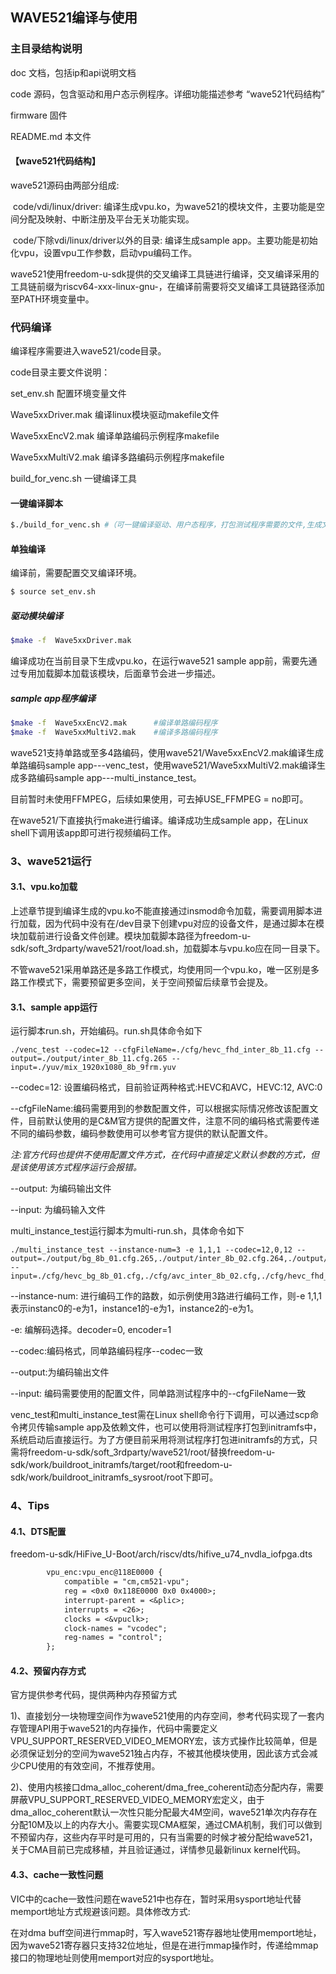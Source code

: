 ## 										WAVE521编译与使用

### 主目录结构说明

doc				  	文档，包括ip和api说明文档

code					源码，包含驱动和用户态示例程序。详细功能描述参考 “wave521代码结构”

firmware			固件

README.md 	 本文件

#### 【wave521代码结构】

wave521源码由两部分组成: 

​	code/vdi/linux/driver: 编译生成vpu.ko，为wave521的模块文件，主要功能是空间分配及映射、中断注册及平台无关功能实现。

​	code/下除vdi/linux/driver以外的目录: 编译生成sample app。主要功能是初始化vpu，设置vpu工作参数，启动vpu编码工作。

wave521使用freedom-u-sdk提供的交叉编译工具链进行编译，交叉编译采用的工具链前缀为riscv64-xxx-linux-gnu-，在编译前需要将交叉编译工具链路径添加至PATH环境变量中。

### 代码编译

编译程序需要进入wave521/code目录。

code目录主要文件说明：

set_env.sh						 配置环境变量文件

Wave5xxDriver.mak		编译linux模块驱动makefile文件

Wave5xxEncV2.mak		编译单路编码示例程序makefile

Wave5xxMultiV2.mak	 编译多路编码示例程序makefile

build_for_venc.sh			一键编译工具

#### 一键编译脚本

```bash
$./build_for_venc.sh #（可一键编译驱动、用户态程序，打包测试程序需要的文件,生成文件保存到venc_driver
```

#### 单独编译

编译前，需要配置交叉编译环境。

```bash
$ source set_env.sh 
```

##### 驱动模块编译

```bash
$make -f  Wave5xxDriver.mak
```

编译成功在当前目录下生成vpu.ko，在运行wave521 sample app前，需要先通过专用加载脚本加载该模块，后面章节会进一步描述。

##### sample app程序编译

```bash
$make -f  Wave5xxEncV2.mak 		#编译单路编码程序
$make -f  Wave5xxMultiV2.mak	#编译多路编码程序
```

wave521支持单路或至多4路编码，使用wave521/Wave5xxEncV2.mak编译生成单路编码sample app---venc_test，使用wave521/Wave5xxMultiV2.mak编译生成多路编码sample app---multi_instance_test。



目前暂时未使用FFMPEG，后续如果使用，可去掉USE_FFMPEG = no即可。

在wave521/下直接执行make进行编译。编译成功生成sample app，在Linux shell下调用该app即可进行视频编码工作。

### 3、wave521运行

#### 3.1、vpu.ko加载

上述章节提到编译生成的vpu.ko不能直接通过insmod命令加载，需要调用脚本进行加载，因为代码中没有在/dev目录下创建vpu对应的设备文件，是通过脚本在模块加载前进行设备文件创建。模块加载脚本路径为freedom-u-sdk/soft_3rdparty/wave521/root/load.sh，加载脚本与vpu.ko应在同一目录下。

不管wave521采用单路还是多路工作模式，均使用同一个vpu.ko，唯一区别是多路工作模式下，需要预留更多空间，关于空间预留后续章节会提及。

#### 3.1、sample app运行

运行脚本run.sh，开始编码。run.sh具体命令如下

```shell
./venc_test --codec=12 --cfgFileName=./cfg/hevc_fhd_inter_8b_11.cfg --output=./output/inter_8b_11.cfg.265 --input=./yuv/mix_1920x1080_8b_9frm.yuv
```

--codec=12: 设置编码格式，目前验证两种格式:HEVC和AVC，HEVC:12, AVC:0

--cfgFileName:编码需要用到的参数配置文件，可以根据实际情况修改该配置文件，目前默认使用的是C&M官方提供的配置文件，注意不同的编码格式需要传递不同的编码参数，编码参数使用可以参考官方提供的默认配置文件。

*注:官方代码也提供不使用配置文件方式，在代码中直接定义默认参数的方式，但是该使用该方式程序运行会报错。*

--output: 为编码输出文件

--input: 为编码输入文件

multi_instance_test运行脚本为multi-run.sh，具体命令如下

```shell
./multi_instance_test --instance-num=3 -e 1,1,1 --codec=12,0,12 --output=./output/bg_8b_01.cfg.265,./output/inter_8b_02.cfg.264,./output/inter_8b_11.cfg.265 --input=./cfg/hevc_bg_8b_01.cfg,./cfg/avc_inter_8b_02.cfg,./cfg/hevc_fhd_inter_8b_11.cfg
```

--instance-num: 进行编码工作的路数，如示例使用3路进行编码工作，则-e 1,1,1表示instanc0的-e为1，instance1的-e为1，instance2的-e为1。

-e: 编解码选择。decoder=0,  encoder=1

--codec:编码格式，同单路编码程序--codec一致

--output:为编码输出文件

--input: 编码需要使用的配置文件，同单路测试程序中的--cfgFileName一致

venc_test和multi_instance_test需在Linux shell命令行下调用，可以通过scp命令拷贝传输sample app及依赖文件，也可以使用将测试程序打包到initramfs中，系统启动后直接运行。为了方便目前采用将测试程序打包进initramfs的方式，只需将freedom-u-sdk/soft_3rdparty/wave521/root/替换freedom-u-sdk/work/buildroot_initramfs/target/root和freedom-u-sdk/work/buildroot_initramfs_sysroot/root下即可。

### 4、Tips

#### 4.1、DTS配置

freedom-u-sdk/HiFive_U-Boot/arch/riscv/dts/hifive_u74_nvdla_iofpga.dts

```dtd
		vpu_enc:vpu_enc@118E0000 {
			compatible = "cm,cm521-vpu";
			reg = <0x0 0x118E0000 0x0 0x4000>;
			interrupt-parent = <&plic>;
			interrupts = <26>;
			clocks = <&vpuclk>;
			clock-names = "vcodec";
			reg-names = "control";
		};
```

#### 4.2、预留内存方式

官方提供参考代码，提供两种内存预留方式

1)、直接划分一块物理空间作为wave521使用的内存空间，参考代码实现了一套内存管理API用于wave521的内存操作，代码中需要定义VPU_SUPPORT_RESERVED_VIDEO_MEMORY宏，该方式操作比较简单，但是必须保证划分的空间为wave521独占内存，不被其他模块使用，因此该方式会减少CPU使用的有效空间，不推荐使用。

2)、使用内核接口dma_alloc_coherent/dma_free_coherent动态分配内存，需要屏蔽VPU_SUPPORT_RESERVED_VIDEO_MEMORY宏定义，由于dma_alloc_coherent默认一次性只能分配最大4M空间，wave521单次内存存在分配10M及以上的内存大小。需要实现CMA框架，通过CMA机制，我们可以做到不预留内存，这些内存平时是可用的，只有当需要的时候才被分配给wave521，关于CMA目前已完成移植，并且验证通过，详情参见最新linux kernel代码。

#### 4.3、cache一致性问题

VIC中的cache一致性问题在wave521中也存在，暂时采用sysport地址代替memport地址方式规避该问题。具体修改方式:

在对dma buff空间进行mmap时，写入wave521寄存器地址使用memport地址，因为wave521寄存器只支持32位地址，但是在进行mmap操作时，传递给mmap接口的物理地址则使用memport对应的sysport地址。